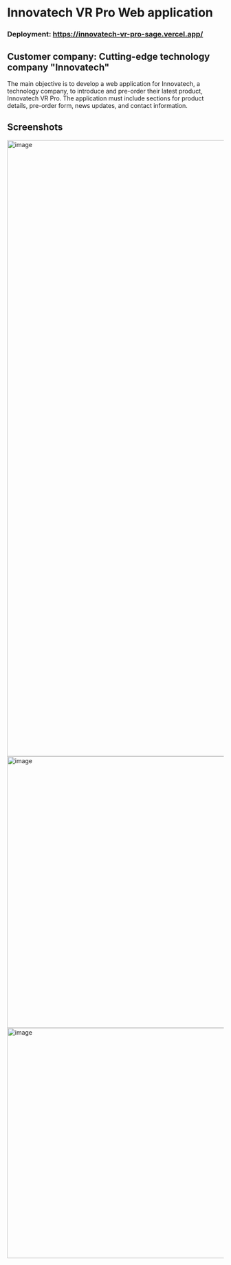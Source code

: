 # Innovatech VR Pro Web application
### Deployment: https://innovatech-vr-pro-sage.vercel.app/

## Customer company: Cutting-edge technology company "Innovatech"

The main objective is to develop a web application for Innovatech, a technology company, to introduce and pre-order their latest product, Innovatech VR Pro. The application must include sections for product details, pre-order form, news updates, and contact information.

## Screenshots

<img width="1434" alt="image" src="https://github.com/szebiniso/vr-pro/assets/72644178/0add9612-4d66-4497-9625-3c538d0528fd">

<img width="632" alt="image" src="https://github.com/szebiniso/vr-pro/assets/72644178/4d55774e-b396-4dd5-a6e7-461e1714a5de">

<img width="536" alt="image" src="https://github.com/szebiniso/vr-pro/assets/72644178/249c7123-07c2-4759-83e8-e13233c9db22">

